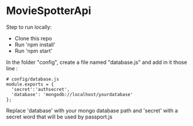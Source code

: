# MovieSpotterApi

Step to run locally:

* Clone this repo
* Run 'npm install'
* Run 'npm start'

In the folder "config", create a file named "database.js" and add in it those line : 
```
# config/database.js
module.exports = {
  'secret':'authsecret',
  'database': 'mongodb://localhost/yourdatabase'
};
```
Replace 'database' with your mongo database path and 'secret' with a secret word that will be used by passport.js
